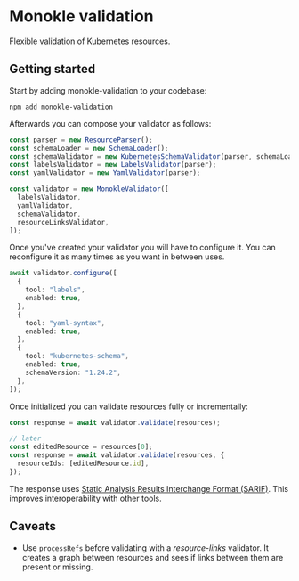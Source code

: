 # Monokle validation

Flexible validation of Kubernetes resources.

## Getting started

Start by adding monokle-validation to your codebase:

```
npm add monokle-validation
```

Afterwards you can compose your validator as follows:

```typescript
const parser = new ResourceParser();
const schemaLoader = new SchemaLoader();
const schemaValidator = new KubernetesSchemaValidator(parser, schemaLoader);
const labelsValidator = new LabelsValidator(parser);
const yamlValidator = new YamlValidator(parser);

const validator = new MonokleValidator([
  labelsValidator,
  yamlValidator,
  schemaValidator,
  resourceLinksValidator,
]);
```

Once you've created your validator you will have to configure it.
You can reconfigure it as many times as you want in between uses.

```typescript
await validator.configure([
  {
    tool: "labels",
    enabled: true,
  },
  {
    tool: "yaml-syntax",
    enabled: true,
  },
  {
    tool: "kubernetes-schema",
    enabled: true,
    schemaVersion: "1.24.2",
  },
]);
```

Once initialized you can validate resources fully or incrementally:

```typescript
const response = await validator.validate(resources);

// later
const editedResource = resources[0];
const response = await validator.validate(resources, {
  resourceIds: [editedResource.id],
});
```

The response uses [Static Analysis Results Interchange Format (SARIF)](https://docs.oasis-open.org/sarif/sarif/v2.1.0/csprd01/sarif-v2.1.0-csprd01.html). This improves interoperability with other tools.

## Caveats

- Use `processRefs` before validating with a _resource-links_ validator. It creates a graph between resources and sees if links between them are present or missing.
